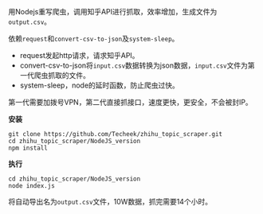 用Nodejs重写爬虫，调用知乎API进行抓取，效率增加，生成文件为`output.csv`。

依赖`request`和`convert-csv-to-json`及`system-sleep`。

- request发起http请求，请求知乎API。
- convert-csv-to-json将`input.csv`数据转换为json数据，`input.csv`文件为第一代爬虫抓取的文件。
- system-sleep，node的延时函数，防止爬虫过快。

第一代需要加拨号VPN，第二代直接抓接口，速度更快，更安全，不会被封IP。



**安装**

```
git clone https://github.com/Techeek/zhihu_topic_scraper.git
cd zhihu_topic_scraper/NodeJS_version
npm install
```

**执行**

```
cd zhihu_topic_scraper/NodeJS_version
node index.js
```

将自动导出名为`output.csv`文件，10W数据，抓完需要14个小时。